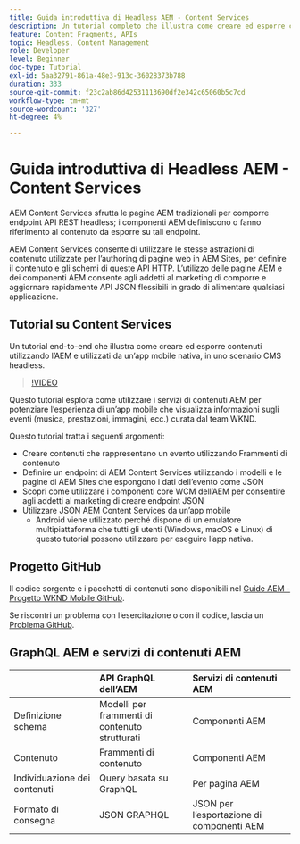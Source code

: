 ```yaml
---
title: Guida introduttiva di Headless AEM - Content Services
description: Un tutorial completo che illustra come creare ed esporre contenuti utilizzando AEM Headless.
feature: Content Fragments, APIs
topic: Headless, Content Management
role: Developer
level: Beginner
doc-type: Tutorial
exl-id: 5aa32791-861a-48e3-913c-36028373b788
duration: 333
source-git-commit: f23c2ab86d42531113690df2e342c65060b5c7cd
workflow-type: tm+mt
source-wordcount: '327'
ht-degree: 4%

---
```


# Guida introduttiva di Headless AEM - Content Services

AEM Content Services sfrutta le pagine AEM tradizionali per comporre endpoint API REST headless; i componenti AEM definiscono o fanno riferimento al contenuto da esporre su tali endpoint.

AEM Content Services consente di utilizzare le stesse astrazioni di contenuto utilizzate per l’authoring di pagine web in AEM Sites, per definire il contenuto e gli schemi di queste API HTTP. L’utilizzo delle pagine AEM e dei componenti AEM consente agli addetti al marketing di comporre e aggiornare rapidamente API JSON flessibili in grado di alimentare qualsiasi applicazione.

## Tutorial su Content Services

Un tutorial end-to-end che illustra come creare ed esporre contenuti utilizzando l’AEM e utilizzati da un’app mobile nativa, in uno scenario CMS headless.

>[!VIDEO](https://video.tv.adobe.com/v/28315?quality=12&learn=on)

Questo tutorial esplora come utilizzare i servizi di contenuti AEM per potenziare l’esperienza di un’app mobile che visualizza informazioni sugli eventi (musica, prestazioni, immagini, ecc.) curata dal team WKND.

Questo tutorial tratta i seguenti argomenti:

* Creare contenuti che rappresentano un evento utilizzando Frammenti di contenuto
* Definire un endpoint di AEM Content Services utilizzando i modelli e le pagine di AEM Sites che espongono i dati dell’evento come JSON
* Scopri come utilizzare i componenti core WCM dell’AEM per consentire agli addetti al marketing di creare endpoint JSON
* Utilizzare JSON AEM Content Services da un’app mobile
   * Android viene utilizzato perché dispone di un emulatore multipiattaforma che tutti gli utenti (Windows, macOS e Linux) di questo tutorial possono utilizzare per eseguire l’app nativa.

## Progetto GitHub

Il codice sorgente e i pacchetti di contenuti sono disponibili nel [Guide AEM - Progetto WKND Mobile GitHub](https://github.com/adobe/aem-guides-wknd-mobile).

Se riscontri un problema con l’esercitazione o con il codice, lascia un [Problema GitHub](https://github.com/adobe/aem-guides-wknd-mobile/issues).

## GraphQL AEM e servizi di contenuti AEM

|                                | API GraphQL dell’AEM | Servizi di contenuti AEM |
|--------------------------------|:-----------------|:---------------------|
| Definizione schema | Modelli per frammenti di contenuto strutturati | Componenti AEM |
| Contenuto | Frammenti di contenuto | Componenti AEM |
| Individuazione dei contenuti | Query basata su GraphQL | Per pagina AEM |
| Formato di consegna | JSON GRAPHQL | JSON per l’esportazione di componenti AEM |
